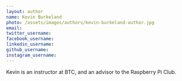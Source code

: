 ```yaml
---
layout: author
name: Kevin Burkeland
photo: /assets/images/authors/kevin-burkeland-author.jpg
email:
twitter_username:
facebook_username:
linkedin_username:
github_username:
instagram_username:
---
```


Kevin is an instructor at BTC, and an advisor to the Raspberry Pi Club.
